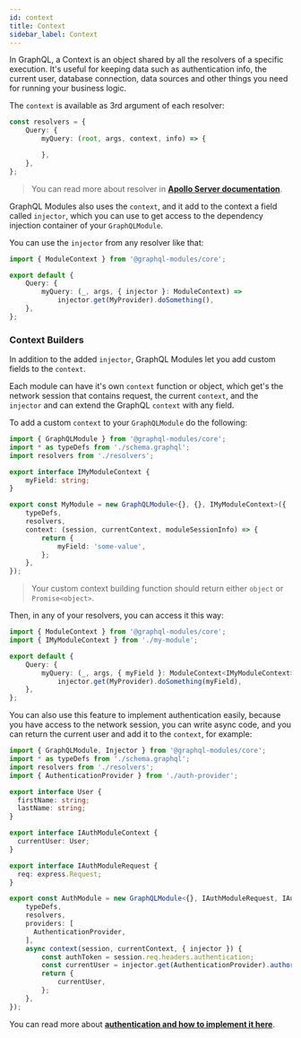 ```yaml
---
id: context
title: Context
sidebar_label: Context
---
```


In GraphQL, a Context is an object shared by all the resolvers of a specific execution. It's useful for keeping data such as authentication info, the current user, database connection, data sources and other things you need for running your business logic.

The `context` is available as 3rd argument of each resolver:

```typescript
const resolvers = {
    Query: {
        myQuery: (root, args, context, info) => {

        },
    },
};
```

> You can read more about resolver in **[Apollo Server documentation](https://www.apollographql.com/docs/graphql-tools/resolvers#Resolver-function-signature)**.

GraphQL Modules also uses the `context`, and it add to the context a field called `injector`, which you can use to get access to the dependency injection container of your `GraphQLModule`.

You can use the `injector` from any resolver like that:

```typescript
import { ModuleContext } from '@graphql-modules/core';

export default {
    Query: {
        myQuery: (_, args, { injector }: ModuleContext) =>
            injector.get(MyProvider).doSomething(),
    },
};
```

### Context Builders

In addition to the added `injector`, GraphQL Modules let you add custom fields to the `context`.

Each module can have it's own `context` function or object, which get's the network session that contains request, the current `context`, and the `injector` and can extend the GraphQL `context` with any field.

To add a custom `context` to your `GraphQLModule` do the following:

```typescript
import { GraphQLModule } from '@graphql-modules/core';
import * as typeDefs from './schema.graphql';
import resolvers from './resolvers';

export interface IMyModuleContext {
    myField: string;
}

export const MyModule = new GraphQLModule<{}, {}, IMyModuleContext>({
    typeDefs,
    resolvers,
    context: (session, currentContext, moduleSessionInfo) => {
        return {
            myField: 'some-value',
        };
    },
});
```

> Your custom context building function should return either `object` or `Promise<object>`.

Then, in any of your resolvers, you can access it this way:

```typescript
import { ModuleContext } from '@graphql-modules/core';
import { IMyModuleContext } from './my-module';

export default {
    Query: {
        myQuery: (_, args, { myField }: ModuleContext<IMyModuleContext>) =>
            injector.get(MyProvider).doSomething(myField),
    },
};
```

You can also use this feature to implement authentication easily, because you have access to the network session, you can write async code, and you can return the current user and add it to the `context`, for example:

```typescript
import { GraphQLModule, Injector } from '@graphql-modules/core';
import * as typeDefs from './schema.graphql';
import resolvers from './resolvers';
import { AuthenticationProvider } from './auth-provider';

export interface User {
  firstName: string;
  lastName: string;
}

export interface IAuthModuleContext {
  currentUser: User;
}

export interface IAuthModuleRequest {
  req: express.Request;
}

export const AuthModule = new GraphQLModule<{}, IAuthModuleRequest, IAuthModuleContext>({
    typeDefs,
    resolvers,
    providers: [
      AuthenticationProvider,
    ],
    async context(session, currentContext, { injector }) {
        const authToken = session.req.headers.authentication;
        const currentUser = injector.get(AuthenticationProvider).authorizeUser(authToken);
        return {
            currentUser,
        };
    },
});
```

You can read more about **[authentication and how to implement it here](https://medium.com/the-guild/authentication-and-authorization-in-graphql-and-how-graphql-modules-can-help-fadc1ee5b0c2)**.
